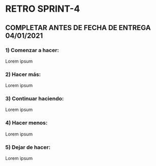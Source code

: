 # RETRO SPRINT-4

## COMPLETAR ANTES DE FECHA DE ENTREGA 04/01/2021

### 1) Comenzar a hacer:

Lorem ipsum

### 2) Hacer más:

Lorem ipsum

### 3) Continuar haciendo:

Lorem ipsum

### 4) Hacer menos:

Lorem ipsum

### 5) Dejar de hacer:

Lorem ipsum
